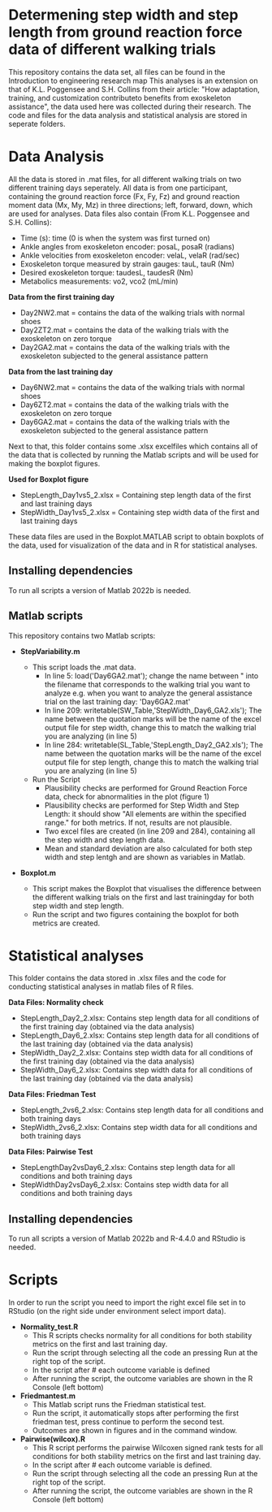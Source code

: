 
# Determening step width and step length from ground reaction force data of different walking trials 
This repository contains the data set, all files can be found in the Introduction to engineering research map
This analyses is an extension on that of K.L. Poggensee and S.H. Collins from their article: "How adaptation, training, and customization contributeto benefits from exoskeleton assistance", the data used here was collected during their research. 
The code and files for the data analysis and statistical analysis are stored in seperate folders. 

# Data Analysis
All the data is stored in .mat files, for all different walking trials on two different training days seperately. 
All data is from one participant, containing the ground reaction force (Fx, Fy, Fz) and ground reaction moment data (Mx, My, Mz) in three directions; left, forward, down, which are used for analyses.
Data files also contain (From K.L. Poggensee and S.H. Collins):
- Time (s): time (0 is when the system was first turned on)
- Ankle angles from exoskeleton encoder: posaL, posaR (radians)
- Ankle velocities from exoskeleton encoder: velaL, velaR (rad/sec)
- Exoskeleton torque measured by strain gauges: tauL, tauR (Nm)
- Desired exoskeleton torque: taudesL, taudesR (Nm)
- Metabolics measurements: vo2, vco2 (mL/min)

**Data from the first training day**
- Day2NW2.mat = contains the data of the walking trials with normal shoes
- Day2ZT2.mat = contains the data of the walking trials with the exoskeleton on zero torque
- Day2GA2.mat = contains the data of the walking trials with the exoskeleton subjected to the general assistance pattern

**Data from the last training day**
- Day6NW2.mat = contains the data of the walking trials with normal shoes
- Day6ZT2.mat = contains the data of the walking trials with the exoskeleton on zero torque
- Day6GA2.mat = contains the data of the walking trials with the exoskeleton subjected to the general assistance pattern

Next to that, this folder contains some .xlsx excelfiles which contains all of the data that is collected by running the Matlab scripts and will be used for making the boxplot figures.

**Used for Boxplot figure**
- StepLength_Day1vs5_2.xlsx = Containing step length data of the first and last training days
- StepWidth_Day1vs5_2.xlsx = Containing step width data of the first and last training days

These data files are used in the Boxplot.MATLAB script to obtain boxplots of the data, used for visualization of the data and in R for statistical analyses.

## Installing dependencies
To run all scripts a version of Matlab 2022b is needed.

## Matlab scripts
This repository contains two Matlab scripts:

- **StepVariability.m**
  - This script loads the .mat data. 
    - In line 5: load('Day6GA2.mat'); change the name between " into the filename that corresponds to the walking trial you want to analyze
              e.g. when you want to analyze the general assistance trial on the last training day: 'Day6GA2.mat'
    - In line 209: writetable(SW_Table,'StepWidth_Day6_GA2.xls'); The name between the quotation marks will be the name of the excel output file for step width, change this to match the walking trial you are analyzing (in line 5)
    - In line 284: writetable(SL_Table,'StepLength_Day2_GA2.xls'); The name between the quotation marks will be the name of the excel output file for step length, change this to match the walking trial you are analyzing (in line 5)
  - Run the Script
    - Plausibility checks are performed for Ground Reaction Force data, check for abnormalities in the plot (figure 1)
    - Plausibility checks are performed for Step Width and Step Length: it should show "All elements are within the specified range." for both metrics. If not, results are not plausible.
    - Two excel files are created (in line 209 and 284), containing all the step width and step length data.
    - Mean and standard deviation are also calculated for both step width and step lentgh and are shown as variables in Matlab.
  
- **Boxplot.m**
  - This script makes the Boxplot that visualises the difference between the different walking trials on the first and last trainingday for both step width and step length.
  - Run the script and two figures containing the boxplot for both metrics are created.
  
# Statistical analyses
This folder contains the data stored in .xlsx files and the code for conducting statistical analyses in matlab files of R files. 

**Data Files: Normality check**
- StepLength_Day2_2.xlsx: Contains step length data for all conditions of the first training day (obtained via the data analysis)
- StepLength_Day6_2.xlsx: Contains step length data for all conditions of the last training day (obtained via the data analysis)
- StepWidth_Day2_2.xlsx: Contains step width data for all conditions of the first training day (obtained via the data analysis)
- StepWidth_Day6_2.xlsx: Contains step width data for all conditions of the last training day (obtained via the data analysis)

**Data Files: Friedman Test**
- StepLength_2vs6_2.xlsx: Contains step length data for all conditions and both training days
- StepWidth_2vs6_2.xlsx: Contains step width data for all conditions and both training days

**Data Files: Pairwise Test**
- StepLengthDay2vsDay6_2.xlsx: Contains step length data for all conditions and both training days
- StepWidthDay2vsDay6_2.xlsx: Contains step width data for all conditions and both training days

## Installing dependencies
To run all scripts a version of Matlab 2022b and R-4.4.0 and RStudio is needed.

# Scripts
In order to run the script you need to import the right excel file set in to RStudio (on the right side under environment select import data).

- **Normality_test.R**
  - This R scripts checks normality for all conditions for both stability metrics on the first and last training day.
  - Run the script through selecting all the code an pressing Run at the right top of the script.
  - In the script after # each outcome variable is defined
  - After running the script, the outcome variables are shown in the R Console (left bottom)
- **Friedmantest.m**
  - This Matlab script runs the Friedman statistical test.
  - Run the script, it automatically stops after performing the first friedman test, press continue to perform the second test.
  - Outcomes are shown in figures and in the command window.
- **Pairwise(wilcox).R**
  - This R script performs the pairwise Wilcoxen signed rank tests for all conditions for both stability metrics on the first and last training day.
  - In the script after # each outcome variable is defined.
  - Run the script through selecting all the code an pressing Run at the right top of the script.
  - After running the script, the outcome variables are shown in the R Console (left bottom)

